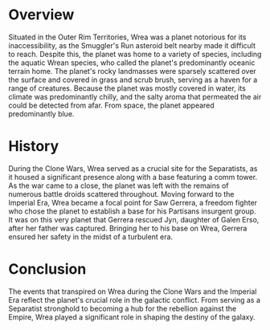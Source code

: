 # Overview
Situated in the Outer Rim Territories, Wrea was a planet notorious for its inaccessibility, as the Smuggler's Run asteroid belt nearby made it difficult to reach.
Despite this, the planet was home to a variety of species, including the aquatic Wrean species, who called the planet's predominantly oceanic terrain home.
The planet's rocky landmasses were sparsely scattered over the surface and covered in grass and scrub brush, serving as a haven for a range of creatures.
Because the planet was mostly covered in water, its climate was predominantly chilly, and the salty aroma that permeated the air could be detected from afar.
From space, the planet appeared predominantly blue.

# History
During the Clone Wars, Wrea served as a crucial site for the Separatists, as it housed a significant presence along with a base featuring a comm tower.
As the war came to a close, the planet was left with the remains of numerous battle droids scattered throughout.
Moving forward to the Imperial Era, Wrea became a focal point for Saw Gerrera, a freedom fighter who chose the planet to establish a base for his Partisans insurgent group.
It was on this very planet that Gerrera rescued Jyn, daughter of Galen Erso, after her father was captured.
Bringing her to his base on Wrea, Gerrera ensured her safety in the midst of a turbulent era.



# Conclusion
The events that transpired on Wrea during the Clone Wars and the Imperial Era reflect the planet's crucial role in the galactic conflict.
From serving as a Separatist stronghold to becoming a hub for the rebellion against the Empire, Wrea played a significant role in shaping the destiny of the galaxy.